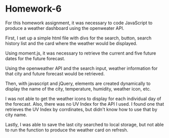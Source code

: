 # Homework-6

For this homework assignment, it was necessary to code JavaScript to produce a weather dashboard using the openweater API.

First, I set up a simple html file with divs for the search, button, search history list and the card where the weather would be displayed.

Using moment.js, it was necessary to retrieve the current and five future dates for the future forecast.

Using the openweather API and the search input, weather information for that city and future forecast would be retrieved.

Then, with javascript and jQuery, elements are created dynamically to display the name of the city, temperature, humidity, weather icon, etc.

I was not able to get the weather icons to display for each individual day of the forecast.  Also, there was no UV Index for the API I used.  I found one that retrieves the UV Index by corrdinates, but didn't know how to use that by city name.

Lastly, I was able to save the last city searched to local storage, but not able to run the function to produce the weather card on refresh.